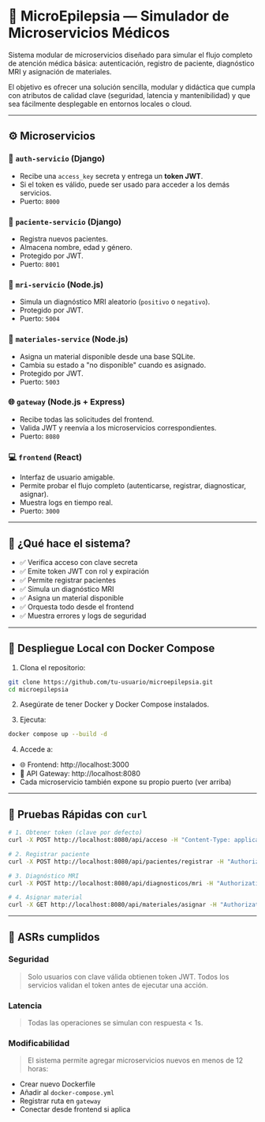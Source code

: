 # 🧠 MicroEpilepsia — Simulador de Microservicios Médicos

Sistema modular de microservicios diseñado para simular el flujo completo de atención médica básica: autenticación, registro de paciente, diagnóstico MRI y asignación de materiales.

El objetivo es ofrecer una solución sencilla, modular y didáctica que cumpla con atributos de calidad clave (seguridad, latencia y mantenibilidad) y que sea fácilmente desplegable en entornos locales o cloud.

---

## ⚙️ Microservicios

### 🔐 `auth-servicio` (Django)
- Recibe una `access_key` secreta y entrega un **token JWT**.
- Si el token es válido, puede ser usado para acceder a los demás servicios.
- Puerto: `8000`

### 👤 `paciente-servicio` (Django)
- Registra nuevos pacientes.
- Almacena nombre, edad y género.
- Protegido por JWT.
- Puerto: `8001`

### 🧠 `mri-servicio` (Node.js)
- Simula un diagnóstico MRI aleatorio (`positivo` o `negativo`).
- Protegido por JWT.
- Puerto: `5004`

### 🎒 `materiales-service` (Node.js)
- Asigna un material disponible desde una base SQLite.
- Cambia su estado a "no disponible" cuando es asignado.
- Protegido por JWT.
- Puerto: `5003`

### 🌐 `gateway` (Node.js + Express)
- Recibe todas las solicitudes del frontend.
- Valida JWT y reenvía a los microservicios correspondientes.
- Puerto: `8080`

### 💻 `frontend` (React)
- Interfaz de usuario amigable.
- Permite probar el flujo completo (autenticarse, registrar, diagnosticar, asignar).
- Muestra logs en tiempo real.
- Puerto: `3000`

---

## 🚀 ¿Qué hace el sistema?

- ✅ Verifica acceso con clave secreta
- ✅ Emite token JWT con rol y expiración
- ✅ Permite registrar pacientes
- ✅ Simula un diagnóstico MRI
- ✅ Asigna un material disponible
- ✅ Orquesta todo desde el frontend
- ✅ Muestra errores y logs de seguridad

---

## 🐳 Despliegue Local con Docker Compose

1. Clona el repositorio:
```bash
git clone https://github.com/tu-usuario/microepilepsia.git
cd microepilepsia
```

2. Asegúrate de tener Docker y Docker Compose instalados.

3. Ejecuta:

```bash
docker compose up --build -d
```

4. Accede a:
- 🌐 Frontend: http://localhost:3000  
- 🧪 API Gateway: http://localhost:8080  
- Cada microservicio también expone su propio puerto (ver arriba)

---

## 🧪 Pruebas Rápidas con `curl`

```bash
# 1. Obtener token (clave por defecto)
curl -X POST http://localhost:8080/api/acceso -H "Content-Type: application/json" -d "{"access_key": "clave-secreta-super123"}"

# 2. Registrar paciente
curl -X POST http://localhost:8080/api/pacientes/registrar -H "Authorization: Bearer <TOKEN>" -H "Content-Type: application/json" -d "{"nombre": "Juan", "edad": 30, "genero": "masculino"}"

# 3. Diagnóstico MRI
curl -X POST http://localhost:8080/api/diagnosticos/mri -H "Authorization: Bearer <TOKEN>"

# 4. Asignar material
curl -X GET http://localhost:8080/api/materiales/asignar -H "Authorization: Bearer <TOKEN>"
```

---

## 🧠 ASRs cumplidos

### Seguridad
> Solo usuarios con clave válida obtienen token JWT. Todos los servicios validan el token antes de ejecutar una acción.

### Latencia
> Todas las operaciones se simulan con respuesta < 1s.

### Modificabilidad
> El sistema permite agregar microservicios nuevos en menos de 12 horas:
- Crear nuevo Dockerfile
- Añadir al `docker-compose.yml`
- Registrar ruta en `gateway`
- Conectar desde frontend si aplica
